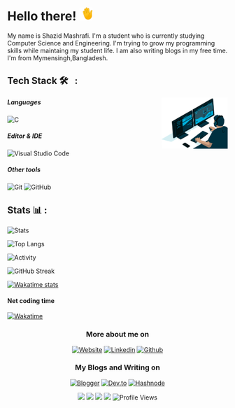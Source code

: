 # Hello there! <img src="https://raw.githubusercontent.com/ShazidMashrafi/ShazidMashrafi/main/waving-hand.gif" width="30px" height="30px" />

My name is Shazid Mashrafi. I'm a student who is currently studying Computer Science and Engineering. I'm trying to grow my programming skills while maintaing my student life. I am also writing blogs in my free time. I'm from Mymensingh,Bangladesh.

##  Tech Stack 🛠 &nbsp; :

<img alt="Coding" width="30%" src="https://raw.githubusercontent.com/ShazidMashrafi/ShazidMashrafi/main/Assets/coding.gif" align="right"/>

##### Languages
![C](https://img.shields.io/badge/-C-333333?style=flat&logo=C)

##### Editor & IDE
![Visual Studio Code](https://img.shields.io/badge/-Visual%20Studio%20Code-333333?style=flat&logo=visual-studio-code&logoColor=007ACC)


##### Other tools
![Git](https://img.shields.io/badge/-Git-333333?style=flat&logo=git)
![GitHub](https://img.shields.io/badge/-GitHub-333333?style=flat&logo=github)

## Stats &#x1f4ca; :

![Stats](https://github-readme-stats.vercel.app/api?username=shazidMashrafi&custom_title=Overall&show_icons=true&theme=transparent&hide_rank=false&hide_border=true&count_private=true)

![Top Langs](https://github-readme-stats.vercel.app/api/top-langs/?username=ShazidMashrafi&layout=comapct&theme=transparent&hide_border=true)

![Activity](https://github-readme-activity-graph.cyclic.app/graph?username=ShazidMashrafi&custom_title=Activty&theme=github-compact&hide_border=true)

![GitHub Streak](https://github-readme-streak-stats.herokuapp.com?user=ShazidMashrafi&theme=github-dark&hide_border=true)

[![Wakatime stats](https://github-readme-stats.vercel.app/api/wakatime?username=ShazidMashrafi&custom_title=Wakatime+(Last+7+days)&layout=compact&theme=transparent&hide_rank=false&hide_border=true)](https://wakatime.com/@shazidmashrafi)


#### Net coding time
[![Wakatime](https://wakatime.com/badge/user/0a6e89fc-213a-4372-a2b6-d3df86fce603.svg)](https://wakatime.com/@shazidmashrafi)


<div align="center">

### More about me on

[![Website](https://img.shields.io/static/v1?label=&message=My+Website)](https://shazidmashrafi.com)
[![Linkedin](https://img.shields.io/static/v1?label=&message=Linkedin&logo=linkedin)](https://www.linkedin.com/in/shazidmashrafi)
[![Github](https://img.shields.io/static/v1?label=&message=Github&logo=github)](https://github.com/ShazidMashrafi)

<div/>

### My Blogs and Writing on

[![Blogger](https://img.shields.io/static/v1?label=&message=Blogger&logo=blogger)]()
[![Dev.to](https://img.shields.io/static/v1?label=&message=Dev.to&logo=devdotto)]()
[![Hashnode](https://img.shields.io/static/v1?label=&message=Hashnode&logo=hashnode)]()

<div/>

[![](https://img.shields.io/static/v1?label=&message=&color=&logo=)]()
[![](https://img.shields.io/static/v1?label=&message=&color=&logo=)]()
[![](https://img.shields.io/static/v1?label=&message=&color=&logo=)]()
[![](https://img.shields.io/static/v1?label=&message=&color=&logo=)]()
![Profile Views](https://komarev.com/ghpvc/?username=ShazidMashrafi)
</div>

